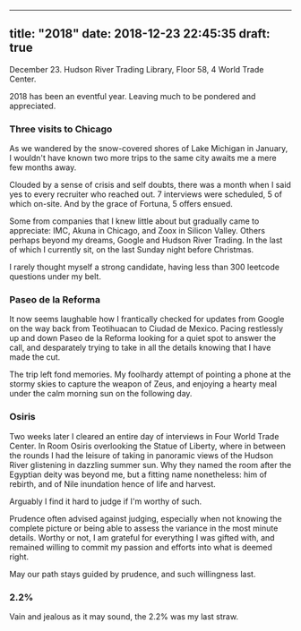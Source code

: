 
---
title: "2018"
date: 2018-12-23 22:45:35
draft: true
---


December 23. Hudson River Trading Library, Floor 58, 4 World Trade Center.


2018 has been an eventful year. Leaving much to be pondered and appreciated.

### Three visits to Chicago

As we wandered by the snow-covered shores of Lake Michigan in January, I wouldn't have known two more trips to the same city awaits me a mere few months away.

Clouded by a sense of crisis and self doubts, there was a month when I said yes to every recruiter who reached out.
7 interviews were scheduled, 5 of which on-site.
And by the grace of Fortuna, 5 offers ensued.

Some from companies that I knew little about but gradually came to appreciate: IMC, Akuna in Chicago, and Zoox in Silicon Valley.
Others perhaps beyond my dreams, Google and Hudson River Trading.
In the last of which I currently sit, on the last Sunday night before Christmas.

I rarely thought myself a strong candidate, having less than 300 leetcode questions under my belt.

### Paseo de la Reforma

It now seems laughable how I frantically checked for updates from Google on the way back from Teotihuacan to Ciudad de Mexico.
Pacing restlessly up and down Paseo de la Reforma looking for a quiet spot to answer the call, and desparately trying to take in all the details knowing that I have made the cut.

The trip left fond memories.
My foolhardy attempt of pointing a phone at the stormy skies to capture the weapon of Zeus, and enjoying a hearty meal under the calm morning sun on the following day.

### Osiris

Two weeks later I cleared an entire day of interviews in Four World Trade Center.
In Room Osiris overlooking the Statue of Liberty, where in between the rounds I had the leisure of taking in panoramic views of the Hudson River glistening in dazzling summer sun.
Why they named the room after the Egyptian deity was beyond me, but a fitting name nonetheless: him of rebirth, and of Nile inundation hence of life and harvest.

Arguably I find	it hard to judge if I'm worthy of such.

Prudence often advised against judging, especially when not knowing the complete picture or being able to assess the variance in the most minute details.
Worthy or not, I am grateful for everything I was gifted with, and remained willing to commit my passion and efforts into what is deemed right.

May our path stays guided by prudence, and such willingness last.

### 2.2%

Vain and jealous as it may sound, the 2.2% was my last straw.

